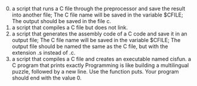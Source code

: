 0. a script that runs a C file through the preprocessor and save the result into another file; The C file name will be saved in the variable $CFILE; The output should be saved in the file c.
1. a script that compiles a C file but does not link.
2. a script that generates the assembly code of a C code and save it in an output file; The C file name will be saved in the variable $CFILE; The output file should be named the same as the C file, but with the extension .s instead of .c.
3. a script that compiles a C file and creates an executable named cisfun.
a C program that prints exactly Programming is like building a multilingual puzzle, followed by a new line. Use the function puts. Your program should end with the value 0.
